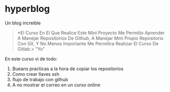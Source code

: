 # hyperblog
Un blog increible
>*El Curso En El Que Realice Este Mini Proyecto Me Permitio Aprender A Manejar Repositorios De Github, A Manejar Mmi Propio Repositorio Con Git, Y No Menos Importante Me Permitira Realizar El Curso De Gitlab.>
"Yo"

En este curso vi de todo:
1.  Bueans practicas a la hora de copiar los repositorios
2.  Como crear llaves ssh
3.  flujo de trabajo con github
4. A no mostrar el correo en un curso online
